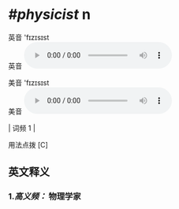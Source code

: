 # ***\#physicist*** n
英音 'fɪzɪsɪst  
英音
<audio src="./media/physicist-B.aac" controls="controls"></audio>

美音 'fɪzɪsɪst  
美音
<audio src="./media/physicist.aac" controls="controls"></audio>



| 词频 1 |  

用法点拨  [C]

英文释义
---
### 1.*高义频：* **物理学家**  


